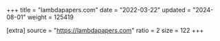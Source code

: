 +++
title = "lambdapapers.com"
date = "2022-03-22"
updated = "2024-08-01"
weight = 125419

[extra]
source = "https://lambdapapers.com"
ratio = 2
size = 122
+++

